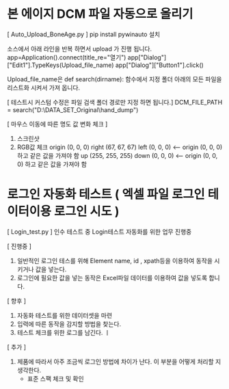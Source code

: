 # 본 에이지 DCM 파일 자동으로 올리기
[ Auto_Upload_BoneAge.py ]
pip install pywinauto  설치 

소스에서 아래 라인을 반복 하면서 upload 가 진행 됩니다. 
    app=Application().connect(title_re="열기")
    app["Dialog"]["Edit1"].TypeKeys(Upload_file_name) 
    app["Dialog"]["Button1"].click()

Upload_file_name은 def search(dirname): 함수에서 지정 폴더 아래의 모든 파일을 리스트화 시켜서 가져 옵니다.

[ 테스트시 커스텀 수정은 파일 검색 폴더 경로만 지정 하면 됩니다.]
DCM_FILE_PATH = search("D:\DATA_SET_Original\hand_dump")


[ 마우스 이동에 따른 명도 값 변화 체크 ]
1. 스크린샷
2. RGB값 체크 
origin (0, 0, 0)
right (67, 67, 67)
left (0, 0, 0)        <--   origin (0, 0, 0) 하고 같은 값을 가져야 함
up (255, 255, 255)
down (0, 0, 0)        <--   origin (0, 0, 0) 하고 같은 값을 가져야 함



# 로그인 자동화 테스트 ( 엑셀 파일 로그인 테이터이용 로그인 시도 )
[ Login_test.py ]
인수 테스트 중 Login테스트 자동화를 위한 업무 진행중


[ 진행중 ]
1. 일반적인 로그인 테스를 위해 Element name, id , xpath등을 이용하여 동작을 시키거나 값을 넣는다. 
2. 로그인에 필요한 값을 넣는 동작은 Excel파일 데이터를 이용하여 값을 넣도록 합니다. 


[ 향후 ]
1. 자동화 테스트를 위한 데이터셋을 마련 
2. 입력에 따른 동작을 감지할 방법을 찾는다.
3. 테스트 체크를 위한 로그를 남긴다.
ㅣ

[ 추가 ]
1. 제품에 따라서 아주 조금씩 로그인 방법에 차이가 난다. 이 부분을 어떻게 처리할 지 생각한다. 
   - 표준 스팩 체크 및 확인
   
